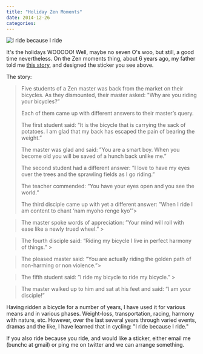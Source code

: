 ```yaml
---
title: "Holiday Zen Moments"
date: 2014-12-26
categories: 
---
```


![I ride because I ride](http://i.imgur.com/iT7TOPI.jpg)

It's the holidays WOOOOO! Well, maybe no seven O's woo, but still, a good time nevertheless. On the Zen moments thing, about 6 years ago, my father told me [this story](http://commuteorlando.com/wordpress/2009/02/03/a-zen-master-asks-why-ride-a-bicycle/), and designed the sticker you see above.

The story:

>Five students of a Zen master was back from the market on their bicycles. As they dismounted, their master asked: "Why are you riding your bicycles?” 
> 
>Each of them came up with different answers to their master’s query. 
> 
>The first student said: “It is the bicycle that is carrying the sack of potatoes. I am glad that my back has escaped the pain of bearing the weight.”
> 
>The master was glad and said: ”You are a smart boy. When you become old you will be saved of a hunch back unlike me.” 
> 
>The second student had a different answer: ”I love to have my eyes over the trees and the sprawling fields as I go riding.” 
> 
>The teacher commended: “You have your eyes open and you see the world.” 
> 
>The third disciple came up with yet a different answer: ”When I ride I am content to chant ‘nam myoho renge kyo’”>

>The master spoke words of appreciation: ”Your mind will roll with ease like a newly trued wheel.” >

>The fourth disciple said: “Riding my bicycle I live in perfect harmony of things.” >

>The pleased master said: ”You are actually riding the golden path of non-harming or non violence.”>

>The fifth student said: ”I ride my bicycle to ride my bicycle.” >

>The master walked up to him and sat at his feet and said: “I am your disciple!”

Having ridden a bicycle for a number of years, I have used it for various means and in various phases. Weight-loss, transportation, racing, harmony with nature, etc. However, over the last several years through varied events, dramas and the like, I have learned that in cycling: "I ride because I ride."

If you also ride because you ride, and would like a sticker, either email me (bunchc at gmail) or ping me on twitter and we can arrange something.